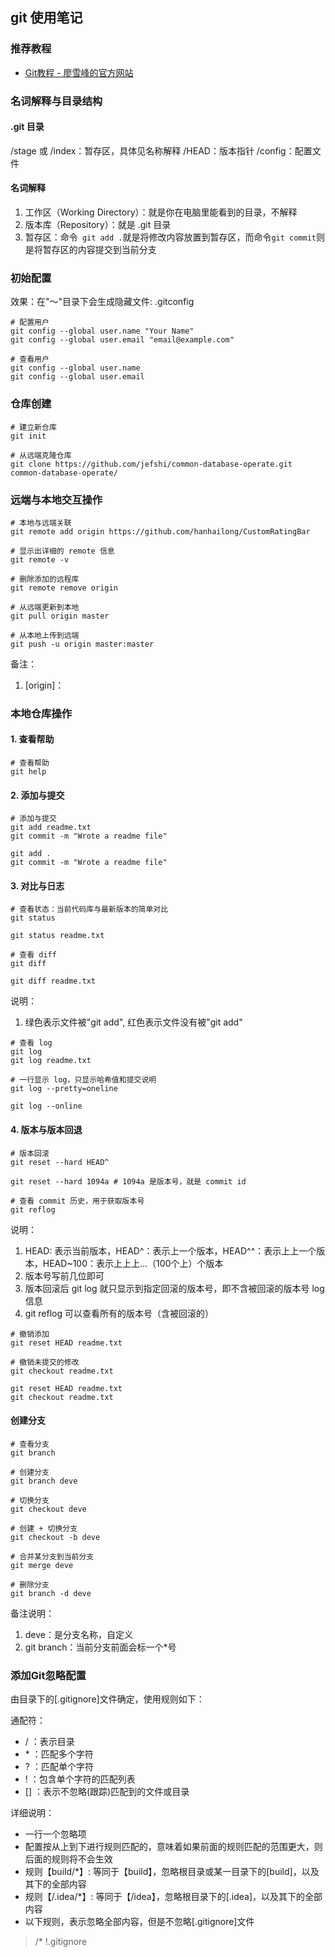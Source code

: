 ## git 使用笔记

### 推荐教程
- [Git教程 - 廖雪峰的官方网站](http://www.liaoxuefeng.com/wiki/0013739516305929606dd18361248578c67b8067c8c017b000)

### 名词解释与目录结构

#### .git 目录
/stage 或 /index：暂存区，具体见名称解释
/HEAD：版本指针
/config：配置文件

#### 名词解释
1. 工作区（Working Directory）：就是你在电脑里能看到的目录，不解释
2. 版本库（Repository）：就是 .git 目录
3. 暂存区：命令``` git add .```就是将修改内容放置到暂存区，而命令```git commit```则是将暂存区的内容提交到当前分支

### 初始配置
效果：在"～"目录下会生成隐藏文件: .gitconfig

``` shell
# 配置用户
git config --global user.name "Your Name"
git config --global user.email "email@example.com"

# 查看用户
git config --global user.name
git config --global user.email
```

### 仓库创建

``` shell
# 建立新仓库
git init

# 从远端克隆仓库
git clone https://github.com/jefshi/common-database-operate.git common-database-operate/
```

### 远端与本地交互操作

``` shell
# 本地与远端关联
git remote add origin https://github.com/hanhailong/CustomRatingBar

# 显示出详细的 remote 信息
git remote -v

# 删除添加的远程库
git remote remove origin

# 从远端更新到本地
git pull origin master

# 从本地上传到远端
git push -u origin master:master
```

备注：
1. [origin]：

### 本地仓库操作

#### 1. 查看帮助
``` shell
# 查看帮助
git help
```

#### 2. 添加与提交

``` shell
# 添加与提交
git add readme.txt
git commit -m "Wrote a readme file"

git add .
git commit -m "Wrote a readme file"
```

#### 3. 对比与日志

``` shell
# 查看状态：当前代码库与最新版本的简单对比
git status

git status readme.txt

# 查看 diff
git diff

git diff readme.txt
```
说明：
1. 绿色表示文件被"git add", 红色表示文件没有被"git add"

``` shell
# 查看 log
git log
git log readme.txt

# 一行显示 log，只显示哈希值和提交说明
git log --pretty=oneline

git log --online
```

#### 4. 版本与版本回退

``` shell
# 版本回滚
git reset --hard HEAD^

git reset --hard 1094a # 1094a 是版本号，就是 commit id

# 查看 commit 历史，用于获取版本号
git reflog
```
说明：
1. HEAD: 表示当前版本，HEAD^：表示上一个版本，HEAD^^：表示上上一个版本，HEAD~100：表示上上上...（100个上）个版本
2. 版本号写前几位即可
3. 版本回滚后 git log 就只显示到指定回滚的版本号，即不含被回滚的版本号 log 信息
4. git reflog 可以查看所有的版本号（含被回滚的）

``` shell
# 撤销添加
git reset HEAD readme.txt

# 撤销未提交的修改
git checkout readme.txt

git reset HEAD readme.txt
git checkout readme.txt
```

#### 创建分支

``` shell
# 查看分支
git branch

# 创建分支
git branch deve

# 切换分支
git checkout deve

# 创建 + 切换分支
git checkout -b deve

# 合并某分支到当前分支
git merge deve

# 删除分支
git branch -d deve
```

备注说明：
1. deve：是分支名称，自定义
2. git branch：当前分支前面会标一个*号

### 添加Git忽略配置
由目录下的[.gitignore]文件确定，使用规则如下：

通配符：
- / ：表示目录
- \* ：匹配多个字符
- ? ：匹配单个字符
- ! ：包含单个字符的匹配列表
- [] ：表示不忽略(跟踪)匹配到的文件或目录

详细说明：
- 一行一个忽略项
- 配置按从上到下进行规则匹配的，意味着如果前面的规则匹配的范围更大，则后面的规则将不会生效
- 规则【build/*】: 等同于【build】，忽略根目录或某一目录下的[build]，以及其下的全部内容
- 规则【/.idea/*】: 等同于【/idea】，忽略根目录下的[.idea]，以及其下的全部内容
- 以下规则，表示忽略全部内容，但是不忽略[.gitignore]文件
> /*
> !.gitignore
